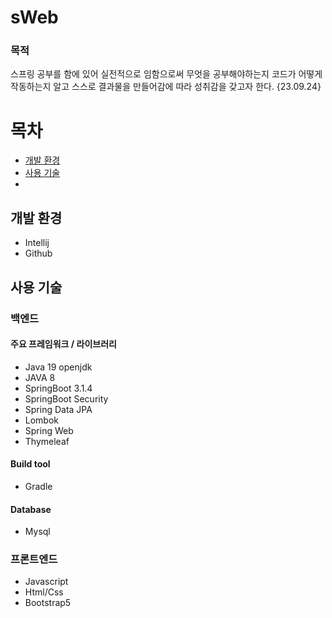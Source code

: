 # sWeb
### 목적
스프링 공부를 함에 있어 실전적으로 임함으로써 무엇을 공부해야하는지 코드가 어떻게 작동하는지 알고 스스로 결과물을 만들어감에 따라 성취감을 갖고자 한다. {23.09.24}

# 목차
- [개발 환경](#개발-환경)
- [사용 기술](#사용-기술)
- 
## 개발 환경
- Intellij
- Github

## 사용 기술
### 백엔드
#### 주요 프레임워크 / 라이브러리
- Java 19 openjdk
- JAVA 8
- SpringBoot 3.1.4
- SpringBoot Security
- Spring Data JPA
- Lombok
- Spring Web
- Thymeleaf

#### Build tool
- Gradle

#### Database
- Mysql

### 프론트엔드
- Javascript
- Html/Css
- Bootstrap5
